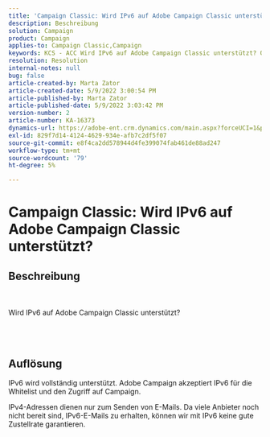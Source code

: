 ```yaml
---
title: 'Campaign Classic: Wird IPv6 auf Adobe Campaign Classic unterstützt?'
description: Beschreibung
solution: Campaign
product: Campaign
applies-to: Campaign Classic,Campaign
keywords: KCS - ACC Wird IPv6 auf Adobe Campaign Classic unterstützt? On-Premise
resolution: Resolution
internal-notes: null
bug: false
article-created-by: Marta Zator
article-created-date: 5/9/2022 3:00:54 PM
article-published-by: Marta Zator
article-published-date: 5/9/2022 3:03:42 PM
version-number: 2
article-number: KA-16373
dynamics-url: https://adobe-ent.crm.dynamics.com/main.aspx?forceUCI=1&pagetype=entityrecord&etn=knowledgearticle&id=902028d1-a8cf-ec11-a7b5-0022480a8e40
exl-id: 829f7d14-4124-4629-934e-afb7c2df5f07
source-git-commit: e8f4ca2dd578944d4fe399074fab461de88ad247
workflow-type: tm+mt
source-wordcount: '79'
ht-degree: 5%

---
```


# Campaign Classic: Wird IPv6 auf Adobe Campaign Classic unterstützt?

## Beschreibung

<br><br>Wird IPv6 auf Adobe Campaign Classic unterstützt?<br><br> <br><br>

## Auflösung


IPv6 wird vollständig unterstützt. Adobe Campaign akzeptiert IPv6 für die Whitelist und den Zugriff auf Campaign.

IPv4-Adressen dienen nur zum Senden von E-Mails. Da viele Anbieter noch nicht bereit sind, IPv6-E-Mails zu erhalten, können wir mit IPv6 keine gute Zustellrate garantieren.
